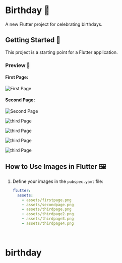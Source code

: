 # Birthday 🎉

A new Flutter project for celebrating birthdays.

## Getting Started 🚀

This project is a starting point for a Flutter application.

### Preview 📸

#### First Page:
![First Page](assets/firstpage.png)

#### Second Page:
![Second Page](assets/secondpage.png)

![third Page](assets/thirdpage.png)

![third Page](assets/thirdpage2.png)

![third Page](assets/thirdpage3.png)

![third Page](assets/thirdpage4.png)






## How to Use Images in Flutter 🖼️

1. Define your images in the `pubspec.yaml` file:
   ```yaml
   flutter:
     assets:
       - assets/firstpage.png
       - assets/secondpage.png
       - assets/thirdpage.png
       - assets/thirdpage2.png
       - assets/thirdpage3.png
       - assets/thirdpage4.png

       

# birthday
